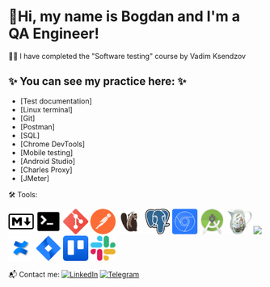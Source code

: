 # 🖖Hi, my name is Bogdan and I'm a QA Engineer!

👩‍💻 I have completed the "Software testing" course by Vadim Ksendzov

## ✨ You can see my practice here: ✨

+ [Test documentation]
+ [Linux terminal]
+ [Git]
+ [Postman]
+ [SQL]
+ [Chrome DevTools]
+ [Mobile testing]
+ [Android Studio]
+ [Charles Proxy]
+ [JMeter]

🛠 Tools:

<img src="https://github.com/Trittton/Trittton/blob/main/Assets/md_icon.png?raw=true" width="50px"> <img src="https://github.com/Trittton/Trittton/blob/main/Assets/terminal_icon.png?raw=true" width="50px"> <img src="https://github.com/Trittton/Trittton/blob/main/Assets/git_icon.png?raw=true" width="50px"> <img src="https://github.com/Trittton/Trittton/blob/main/Assets/postman_icon%2022.35.53.png?raw=true" width="50px"> <img src="https://github.com/Trittton/Trittton/blob/main/Assets/Dbeaver_logo.png?raw=true" width="50px"> <img src="https://github.com/Trittton/Trittton/blob/main/Assets/postgresql_icon.png?raw=true" width="50px"> <img src="https://github.com/Trittton/Trittton/blob/main/Assets/DevTools_icon.png?raw=true" width="50px"> <img src="https://github.com/Trittton/Trittton/blob/main/Assets/Android_SDK_icon.png?raw=true" width="50px"> <img src="https://github.com/Trittton/Trittton/blob/main/Assets/Charles_icon.png?raw=true" width="50px"> <img src="https://jmeter.apache.org/images/jmeter_square.svg" width="50px"> <img src="https://github.com/Trittton/Trittton/blob/main/Assets/atlassian-confluence.png?raw=true" width="50px"> <img src="https://github.com/Trittton/Trittton/blob/main/Assets/atlassian_jira_logo_icon_170511.png?raw=true" width="50px"> <img src="https://github.com/Trittton/Trittton/blob/main/Assets/trello.png?raw=true" width="50px"> <img src="https://github.com/Trittton/Trittton/blob/main/Assets/Slack_icon.png?raw=true" width="50px">

📬 Сontact me:
[![LinkedIn](https://img.shields.io/badge/-LinkedIn-ffffff??style=flat&logo=LinkedIn&logoColor=2964be)](https://www.linkedin.com/in/bogdan-gatsyuk)
[![Telegram](https://img.shields.io/badge/-Telegram-ffffff?style=flat&logo=Telegram)](https://t.me/Trittt0n)

